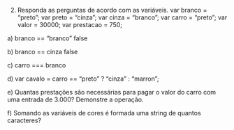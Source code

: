 2. Responda as perguntas de acordo com as variáveis.
var branco = “preto”;
var preto = “cinza”;
var cinza = “branco”;
var carro = “preto”;
var valor = 30000;
var prestacao = 750;

a) branco == “branco” 
false

b) branco == cinza
false

c) carro === branco

d) var cavalo = carro == “preto” ? “cinza” : “marron”;


e) Quantas prestações são necessárias para pagar o valor do carro com uma entrada
de 3.000? Demonstre a operação.

f) Somando as variáveis de cores é formada uma string de quantos caracteres?